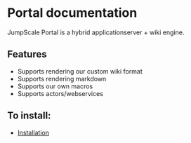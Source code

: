 # Portal documentation

JumpScale Portal is a hybrid applicationserver + wiki engine.

## Features

* Supports rendering our custom wiki format
* Supports rendering markdown
* Supports our own macros
* Supports actors/webservices

## To install:
* [Installation](Install.html)
